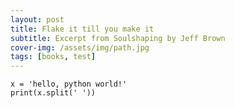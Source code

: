 ```yaml
---
layout: post
title: Flake it till you make it
subtitle: Excerpt from Soulshaping by Jeff Brown
cover-img: /assets/img/path.jpg
tags: [books, test]
---
```


```{python}
x = 'hello, python world!'
print(x.split(' '))
```
